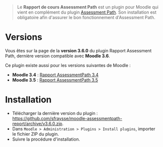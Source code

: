 > Le **Rapport de cours Assessment Path** est un plugin pour Moodle qui vient en complément du plugin [Assessment Path](https://github.com/sfraysse/moodle-assessmentpath). Son installation est obligatoire afin d'assurer le bon fonctionnement d'Assessment Path.


# Versions

Vous êtes sur la page de la **version 3.6.0** du plugin Rapport Assessment Path, dernière version compatible avec **Moodle 3.6**.

Ce plugin existe aussi pour les versions suivantes de Moodle :
- **Moodle 3.4** : [Rapport AssessmentPath 3.4](https://github.com/sfraysse/moodle-assessmentpath-report/tree/3.4)
- **Moodle 3.5** : [Rapport AssessmentPath 3.5](https://github.com/sfraysse/moodle-assessmentpath-report/tree/3.5)


# Installation

- Télécharger la dernière version du plugin : https://github.com/sfraysse/moodle-assessmentpath-report/archive/v3.6.0.zip.
- Dans `Moodle > Administration > Plugins > Install plugins`, importer le fichier ZIP du plugin.
- Suivre la procédure d'installation.



